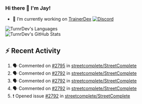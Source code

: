 ### Hi there 👋 I'm Jay!

- 🔭 I’m currently working on [TrainerDex](https://www.github.com/TrainerDex) [![Discord](https://discordapp.com/api/v6/guilds/364313717720219651/widget.png?style=shield)](http://discord.trainerdex.co.uk/)

![TurnrDev's Languages](https://github-readme-stats.vercel.app/api/top-langs/?username=TurnrDev&layout=compact&hide_border=true&title_color=1fa6aa&text_color=233247)
<br>
![TurnrDev's GitHub Stats](https://github-readme-stats.vercel.app/api?username=TurnrDev&show_icons=true&hide_border=true&count_private=true&include_all_commits=true&icon_color=1fa6aa&title_color=1fa6aa&text_color=233247)
<br>

## :zap: Recent Activity

<!--START_SECTION:activity-->
1. 🗣 Commented on [#2795](https://github.com/streetcomplete/StreetComplete/issues/2795) in [streetcomplete/StreetComplete](https://github.com/streetcomplete/StreetComplete)
2. 🗣 Commented on [#2792](https://github.com/streetcomplete/StreetComplete/issues/2792) in [streetcomplete/StreetComplete](https://github.com/streetcomplete/StreetComplete)
3. 🗣 Commented on [#2792](https://github.com/streetcomplete/StreetComplete/issues/2792) in [streetcomplete/StreetComplete](https://github.com/streetcomplete/StreetComplete)
4. 🗣 Commented on [#2792](https://github.com/streetcomplete/StreetComplete/issues/2792) in [streetcomplete/StreetComplete](https://github.com/streetcomplete/StreetComplete)
5. ❗️ Opened issue [#2792](https://github.com/streetcomplete/StreetComplete/issues/2792) in [streetcomplete/StreetComplete](https://github.com/streetcomplete/StreetComplete)
<!--END_SECTION:activity-->

